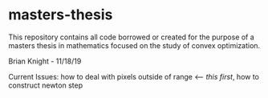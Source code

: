 # masters-thesis

This repository contains all code borrowed or created for the purpose of a masters thesis in mathematics focused on the study of convex optimization. 

Brian Knight - 11/18/19

Current Issues: how to deal with pixels outside of range <-- *this first*, how to construct newton step